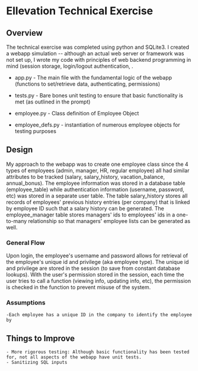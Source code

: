 # Ellevation Technical Exercise

## Overview
The technical exercise was completed using python and SQLite3. I created a webapp simulation -- although an actual web server or framework was not set up, I wrote my code with principles of web backend programming in mind (session storage, login/logout authentication, .  

* app.py - The main file with the fundamental logic of the webapp (functions to set/retrieve data, authenticating, permissions)

* tests.py - Bare bones unit testing to ensure that basic functionality is met (as outlined in the prompt)

* employee.py - Class definition of Employee Object

* employee_defs.py - instantiation of numerous employee objects for testing purposes

## Design
My approach to the webapp was to create one employee class since the 4 types of employees (admin, manager, HR, regular employee) all had similar attributes to be tracked (salary, salary_history, vacation_balance, annual_bonus). The employee information was stored in a database table (employee_table) while authentication information (username, password, etc) was stored in a separate user table. The table salary_history stores all records of employees' previous history entries (per company) that is linked by employee ID such that a salary history can be generated. The employee_manager table stores managers' ids to employees' ids in a one-to-many relationship so that managers' employee lists can be generated as well.

### General Flow
Upon login, the employee's username and password allows for retrieval of the employee's unique id and privilege (aka employee type). The unique id and privilege are stored in the session (to save from constant database lookups). With the user's permission stored in the session, each time the user tries to call a function (viewing info, updating info, etc), the permission is checked in the function to prevent misuse of the system.

### Assumptions
	-Each employee has a unique ID in the company to identify the employee by

## Things to Improve
	- More rigorous testing: Although basic functionality has been tested for, not all aspects of the webapp have unit tests.
	- Sanitizing SQL inputs
	




